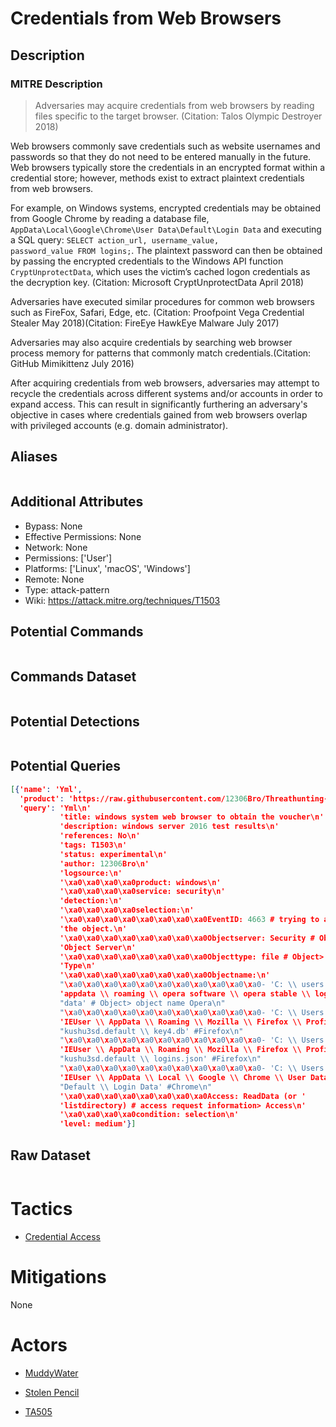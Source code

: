
# Credentials from Web Browsers

## Description

### MITRE Description

> Adversaries may acquire credentials from web browsers by reading files specific to the target browser.  (Citation: Talos Olympic Destroyer 2018) 

Web browsers commonly save credentials such as website usernames and passwords so that they do not need to be entered manually in the future. Web browsers typically store the credentials in an encrypted format within a credential store; however, methods exist to extract plaintext credentials from web browsers.

For example, on Windows systems, encrypted credentials may be obtained from Google Chrome by reading a database file, <code>AppData\Local\Google\Chrome\User Data\Default\Login Data</code> and executing a SQL query: <code>SELECT action_url, username_value, password_value FROM logins;</code>. The plaintext password can then be obtained by passing the encrypted credentials to the Windows API function <code>CryptUnprotectData</code>, which uses the victim’s cached logon credentials as the decryption key. (Citation: Microsoft CryptUnprotectData ‎April 2018)
 
Adversaries have executed similar procedures for common web browsers such as FireFox, Safari, Edge, etc. (Citation: Proofpoint Vega Credential Stealer May 2018)(Citation: FireEye HawkEye Malware July 2017)

Adversaries may also acquire credentials by searching web browser process memory for patterns that commonly match credentials.(Citation: GitHub Mimikittenz July 2016)

After acquiring credentials from web browsers, adversaries may attempt to recycle the credentials across different systems and/or accounts in order to expand access. This can result in significantly furthering an adversary's objective in cases where credentials gained from web browsers overlap with privileged accounts (e.g. domain administrator).

## Aliases

```

```

## Additional Attributes

* Bypass: None
* Effective Permissions: None
* Network: None
* Permissions: ['User']
* Platforms: ['Linux', 'macOS', 'Windows']
* Remote: None
* Type: attack-pattern
* Wiki: https://attack.mitre.org/techniques/T1503

## Potential Commands

```

```

## Commands Dataset

```

```

## Potential Detections

```json

```

## Potential Queries

```json
[{'name': 'Yml',
  'product': 'https://raw.githubusercontent.com/12306Bro/Threathunting-book/master/{}',
  'query': 'Yml\n'
           'title: windows system web browser to obtain the voucher\n'
           'description: windows server 2016 test results\n'
           'references: No\n'
           'tags: T1503\n'
           'status: experimental\n'
           'author: 12306Bro\n'
           'logsource:\n'
           '\xa0\xa0\xa0\xa0product: windows\n'
           '\xa0\xa0\xa0\xa0service: security\n'
           'detection:\n'
           '\xa0\xa0\xa0\xa0selection:\n'
           '\xa0\xa0\xa0\xa0\xa0\xa0\xa0\xa0EventID: 4663 # trying to access '
           'the object.\n'
           '\xa0\xa0\xa0\xa0\xa0\xa0\xa0\xa0Objectserver: Security # Object> '
           'Object Server\n'
           '\xa0\xa0\xa0\xa0\xa0\xa0\xa0\xa0Objecttype: file # Object> Object '
           'Type\n'
           '\xa0\xa0\xa0\xa0\xa0\xa0\xa0\xa0Objectname:\n'
           "\xa0\xa0\xa0\xa0\xa0\xa0\xa0\xa0\xa0\xa0\xa0- 'C: \\ users \\ * \\ "
           'appdata \\ roaming \\ opera software \\ opera stable \\ login '
           "data' # Object> object name Opera\n"
           "\xa0\xa0\xa0\xa0\xa0\xa0\xa0\xa0\xa0\xa0\xa0- 'C: \\ Users \\ "
           'IEUser \\ AppData \\ Roaming \\ Mozilla \\ Firefox \\ Profiles \\ '
           "kushu3sd.default \\ key4.db' #Firefox\n"
           "\xa0\xa0\xa0\xa0\xa0\xa0\xa0\xa0\xa0\xa0\xa0- 'C: \\ Users \\ "
           'IEUser \\ AppData \\ Roaming \\ Mozilla \\ Firefox \\ Profiles \\ '
           "kushu3sd.default \\ logins.json' #Firefox\n"
           "\xa0\xa0\xa0\xa0\xa0\xa0\xa0\xa0\xa0\xa0\xa0- 'C: \\ Users \\ "
           'IEUser \\ AppData \\ Local \\ Google \\ Chrome \\ User Data \\ '
           "Default \\ Login Data' #Chrome\n"
           '\xa0\xa0\xa0\xa0\xa0\xa0\xa0\xa0Access: ReadData (or '
           'listdirectory) # access request information> Access\n'
           '\xa0\xa0\xa0\xa0condition: selection\n'
           'level: medium'}]
```

## Raw Dataset

```json

```

# Tactics


* [Credential Access](../tactics/Credential-Access.md)


# Mitigations

None

# Actors


* [MuddyWater](../actors/MuddyWater.md)

* [Stolen Pencil](../actors/Stolen-Pencil.md)
    
* [TA505](../actors/TA505.md)
    
